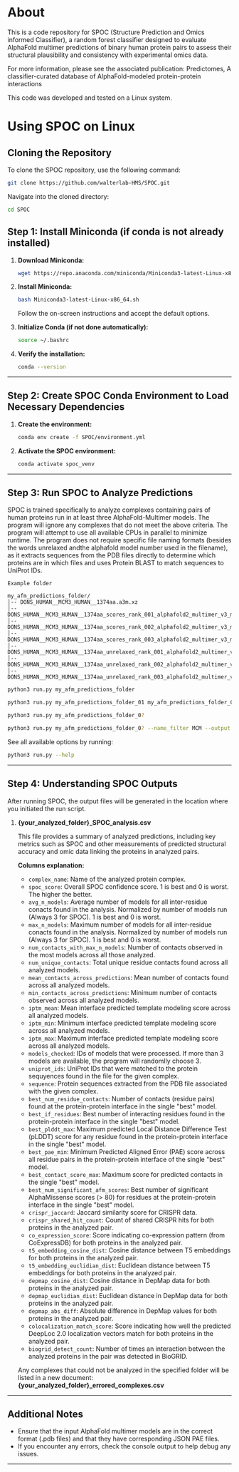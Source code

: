 # About

This is a code repository for SPOC (Structure Prediction and Omics informed Classifier), a random forest classifier designed to evaluate AlphaFold multimer predictions of binary human protein pairs to assess their structural plausibility and consistency with experimental omics data.

For more information, please see the associated publication: Predictomes, A classifier-curated database of AlphaFold-modeled protein-protein interactions

This code was developed and tested on a Linux system.


# Using SPOC on Linux

## Cloning the Repository

To clone the SPOC repository, use the following command:

```bash
git clone https://github.com/walterlab-HMS/SPOC.git
```

Navigate into the cloned directory:

```bash
cd SPOC
```


## Step 1: Install Miniconda (if conda is not already installed)

1. **Download Miniconda:**

   ```bash
   wget https://repo.anaconda.com/miniconda/Miniconda3-latest-Linux-x86_64.sh
   ```

2. **Install Miniconda:**

   ```bash
   bash Miniconda3-latest-Linux-x86_64.sh
   ```

   Follow the on-screen instructions and accept the default options.

3. **Initialize Conda (if not done automatically):**

   ```bash
   source ~/.bashrc
   ```

4. **Verify the installation:**

   ```bash
   conda --version
   ```

---

## Step 2: Create SPOC Conda Environment to Load Necessary Dependencies

1. **Create the environment:**

   ```bash
   conda env create -f SPOC/environment.yml
   ```

2. **Activate the SPOC environment:**

   ```bash
   conda activate spoc_venv
   ```

---

## Step 3: Run SPOC to Analyze Predictions

SPOC is trained specifically to analyze complexes containing pairs of human proteins run in at least three AlphaFold-Multimer models. The program will ignore any complexes that do not meet the above criteria. The program will attempt to use all available CPUs in parallel to minimize runtime. The program does not require specific file naming formats (besides the words unrelaxed andthe alphafold model number used in the filename), as it extracts sequences from the PDB files directly to determine which proteins are in which files and uses Protein BLAST to match sequences to UniProt IDs.

```
Example folder

my_afm_predictions_folder/
│-- DONS_HUMAN__MCM3_HUMAN__1374aa.a3m.xz
│-- DONS_HUMAN__MCM3_HUMAN__1374aa_scores_rank_001_alphafold2_multimer_v3_model_1_seed_000.json.xz
│-- DONS_HUMAN__MCM3_HUMAN__1374aa_scores_rank_002_alphafold2_multimer_v3_model_2_seed_000.json.xz
│-- DONS_HUMAN__MCM3_HUMAN__1374aa_scores_rank_003_alphafold2_multimer_v3_model_4_seed_000.json.xz
│-- DONS_HUMAN__MCM3_HUMAN__1374aa_unrelaxed_rank_001_alphafold2_multimer_v3_model_1_seed_000.pdb.xz
│-- DONS_HUMAN__MCM3_HUMAN__1374aa_unrelaxed_rank_002_alphafold2_multimer_v3_model_2_seed_000.pdb.xz
│-- DONS_HUMAN__MCM3_HUMAN__1374aa_unrelaxed_rank_003_alphafold2_multimer_v3_model_4_seed_000.pdb.xz

```

```bash
python3 run.py my_afm_predictions_folder
```

```bash
python3 run.py my_afm_predictions_folder_01 my_afm_predictions_folder_02
```

```bash
python3 run.py my_afm_predictions_folder_0?
```

```bash
python3 run.py my_afm_predictions_folder_0? --name_filter MCM --output only_mcm_complexes
```

See all available options by running:

```bash
python3 run.py --help
```

---

## Step 4: Understanding SPOC Outputs

After running SPOC, the output files will be generated in the location where you initiated the run script.

1. **{your_analyzed_folder}_SPOC_analysis.csv**

   This file provides a summary of analyzed predictions, including key metrics such as SPOC and other measurements of predicted structural accuracy and omic data linking the proteins in analyzed pairs.

   **Columns explanation:**
   - `complex_name`: Name of the analyzed protein complex.
   - `spoc_score`: Overall SPOC confidence score. 1 is best and 0 is worst. The higher the better.
   - `avg_n_models`: Average number of models for all inter-residue conacts found in the analysis. Normalized by number of models run (Always 3 for SPOC). 1 is best and 0 is worst.
   - `max_n_models`: Maximum number of models for all inter-residue conacts found in the analysis. Normalized by number of models run (Always 3 for SPOC). 1 is best and 0 is worst.
   - `num_contacts_with_max_n_models`: Number of contacts observed in the most models across all those analyzed.
   - `num_unique_contacts`: Total unique residue contacts found across all analyzed models.
   - `mean_contacts_across_predictions`: Mean number of contacts found across all analyzed models.
   - `min_contacts_across_predictions`: Minimum number of contacts observed across all analyzed models.
   - `iptm_mean`: Mean interface predicted template modeling score across all analyzed models.
   - `iptm_min`: Minimum interface predicted template modeling score across all analyzed models.
   - `iptm_max`: Maximum interface predicted template modeling score across all analyzed models.
   - `models_checked`: IDs of models that were processed. If more than 3 models are available, the program will randomlly choose 3.
   - `uniprot_ids`: UniProt IDs that were matched to the protein sequyences found in the file for the given complex.
   - `sequence`: Protein sequences extracted from the PDB file associated with the given complex.
   - `best_num_residue_contacts`: Number of contacts (residue pairs) found at the protein-protein interface in the single "best" model.
   - `best_if_residues`: Best number of interacting residues found in the protein-protein interface in the single "best" model.
   - `best_plddt_max`: Maximum predicted Local Distance Difference Test (pLDDT) score for any residue found in the protein-protein interface in the single "best" model.
   - `best_pae_min`: Minimum Predicted Aligned Error (PAE) score across all residue pairs in the protein-protein interface of the single "best" model.
   - `best_contact_score_max`: Maximum score for predicted contacts in the single "best" model.
   - `best_num_significant_afm_scores`: Best number of significant AlphaMissense scores (> 80) for residues at the protein-protein interface in the single "best" model.
   - `crispr_jaccard`: Jaccard similarity score for CRISPR data.
   - `crispr_shared_hit_count`: Count of shared CRISPR hits for both proteins in the analyzed pair.
   - `co_expression_score`: Score indicating co-expression pattern (from CoExpressDB) for both proteins in the analyzed pair.
   - `t5_embedding_cosine_dist`: Cosine distance between T5 embeddings for both proteins in the analyzed pair.
   - `t5_embedding_euclidian_dist`: Euclidean distance between T5 embeddings for both proteins in the analyzed pair.
   - `depmap_cosine_dist`: Cosine distance in DepMap data for both proteins in the analyzed pair.
   - `depmap_euclidian_dist`: Euclidean distance in DepMap data for both proteins in the analyzed pair.
   - `depmap_abs_diff`: Absolute difference in DepMap values for both proteins in the analyzed pair.
   - `colocalization_match_score`: Score indicating how well the predicted DeepLoc 2.0 localization vectors match for both proteins in the analyzed pair.
   - `biogrid_detect_count`: Number of times an interaction between the analyzed proteins in the pair was detected in BioGRID.

   Any complexes that could not be analyzed in the specified folder will be listed in a new document: **{your_analyzed_folder}_errored_complexes.csv**

---

## Additional Notes

- Ensure that the input AlphaFold multimer models are in the correct format (.pdb files) and that they have corresponding JSON PAE files.
- If you encounter any errors, check the console output to help debug any issues.

---
